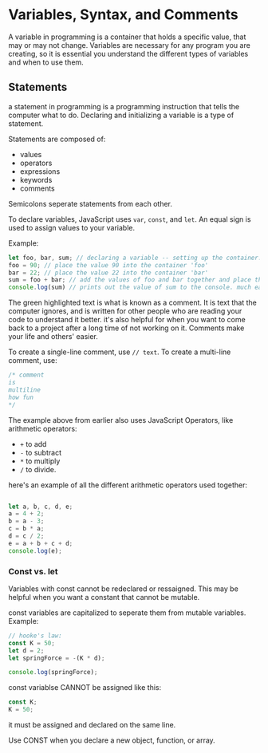 # Variables, Syntax, and Comments

A variable in programming is a container that holds a specific value, that may or may not change. Variables are necessary for any program you are creating, so it is essential you understand the different types of variables and when to use them.


## Statements
a statement in programming is a programming instruction that tells the computer what to do. Declaring and initializing a variable is a type of statement.

Statements are composed of:

- values
- operators
- expressions
- keywords
- comments

Semicolons seperate statements from each other.

To declare variables, JavaScript uses `var`, `const`, and `let`. An equal sign is used to assign values to your variable. 

Example:

```js
let foo, bar, sum; // declaring a variable -- setting up the container.
foo = 90; // place the value 90 into the container 'foo'
bar = 22; // place the value 22 into the container 'bar'
sum = foo + bar; // add the values of foo and bar together and place the value in the container 'sum'. 
console.log(sum) // prints out the value of sum to the console. much easier than typing foo + bar, right?
```
The green highlighted text is what is known as a comment. It is text that the computer ignores, and is written for other people who are reading your code to understand it better. it's also helpful for when you want to come back to a project after a long time of not working on it. Comments make your life and others' easier. 

To create a single-line comment, use `// text`. To create a multi-line comment, use:

```js
/* comment
is 
multiline
how fun
*/
```

The example above from earlier also uses JavaScript Operators, like arithmetic operators:

- `+` to add
- `-` to subtract
- `*` to multiply
- `/` to divide.

here's an example of all the different arithmetic operators used together: 
```js

let a, b, c, d, e;
a = 4 + 2;
b = a - 3;
c = b * a;
d = c / 2;
e = a + b + c + d;
console.log(e);
```

### Const vs. let
Variables with const cannot be redeclared or ressaigned. This may be helpful when you want a constant that cannot be mutable. 

const variables are capitalized to seperate them from mutable variables. 
Example:

```js
// hooke's law:
const K = 50;
let d = 2;
let springForce = -(K * d);

console.log(springForce);
```
const variablse CANNOT be assigned like this:

```js
const K;
K = 50;
```
it must be assigned and declared on the same line.

Use CONST when you declare a new object,  function, or array.
